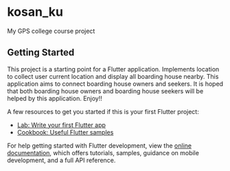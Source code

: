 # kosan_ku

My GPS college course project 

## Getting Started

This project is a starting point for a Flutter application. Implements location to collect user current location and display all boarding house nearby. This application aims to connect boarding house owners and seekers. It is hoped that both boarding house owners and boarding house seekers will be helped by this application. Enjoy!!

A few resources to get you started if this is your first Flutter project:

- [Lab: Write your first Flutter app](https://docs.flutter.dev/get-started/codelab)
- [Cookbook: Useful Flutter samples](https://docs.flutter.dev/cookbook)

For help getting started with Flutter development, view the
[online documentation](https://docs.flutter.dev/), which offers tutorials,
samples, guidance on mobile development, and a full API reference.
